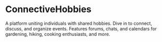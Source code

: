 # ConnectiveHobbies
A platform uniting individuals with shared hobbies. Dive in to connect, discuss, and organize events. Features forums, chats, and calendars for gardening, hiking, cooking enthusiasts, and more.
